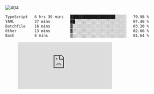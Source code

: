 ![404](https://user-images.githubusercontent.com/378023/89412096-6f759d80-d761-11ea-8c57-84b30ef3f2b1.png)

<!--START_SECTION:waka-->

```txt
TypeScript   6 hrs 39 mins   ████████████████████░░░░░   79.98 %
YAML         37 mins         ██░░░░░░░░░░░░░░░░░░░░░░░   07.46 %
Batchfile    16 mins         ▓░░░░░░░░░░░░░░░░░░░░░░░░   03.30 %
Other        13 mins         ▓░░░░░░░░░░░░░░░░░░░░░░░░   02.66 %
Bash         8 mins          ▒░░░░░░░░░░░░░░░░░░░░░░░░   01.64 %
```

<!--END_SECTION:waka-->
<figure><embed src="https://wakatime.com/share/@018b853e-267a-435d-a858-33e2b098b9d7/f3c3aa68-553a-4373-a9f9-2d456f62f780.svg"></embed></figure>
